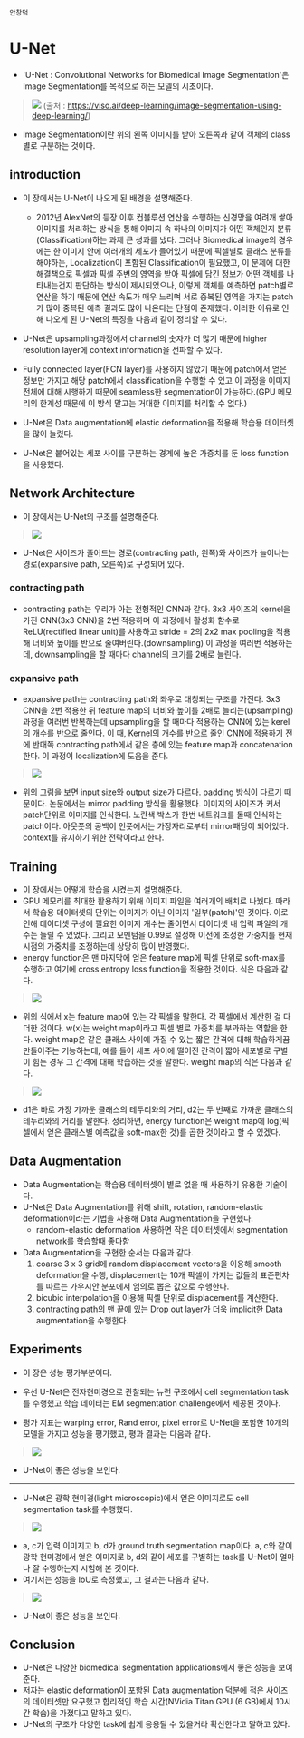                                                                                                                             안창덕
# U-Net
* 'U-Net : Convolutional Networks for Biomedical Image Segmentation'은 Image Segmentation를 목적으로 하는 모델의 시초이다.

> ![](https://velog.velcdn.com/images%2Fminkyu4506%2Fpost%2Fafa16f0e-a0da-485d-bf68-8e7f428314d0%2Fimage-segmentation-example-1060x397.jpg.webp)
(출처 : https://viso.ai/deep-learning/image-segmentation-using-deep-learning/)

* Image Segmentation이란 위의 왼쪽 이미지를 받아 오른쪽과 같이 객체의 class별로 구분하는 것이다. 

## introduction
* 이 장에서는 U-Net이 나오게 된 배경을 설명해준다. 
  * 2012년 AlexNet의 등장 이후 컨볼루션 연산을 수행하는 신경망을 여려개 쌓아 이미지를 처리하는 방식을 통해 이미지 속 하나의 이미지가 어떤 객체인지 분류(Classification)하는 과제 큰 성과를 냈다. 그러나 Biomedical image의 경우에는 한 이미지 안에 여러개의 세포가 들어있기 때문에 픽셀별로 클래스 분류를 해야하는, Localization이 포함된 Classification이 필요했고, 이 문제에 대한 해결책으로 픽셀과 픽셀 주변의 영역을 받아 픽셀에 담긴 정보가 어떤 객체를 나타내는건지 판단하는 방식이 제시되었으나, 이렇게 객체를 예측하면 patch별로 연산을 하기 때문에 연산 속도가 매우 느리며 서로 중복된 영역을 가지는 patch가 많아 중복된 예측 결과도 많이 나온다는 단점이 존재했다. 이러한 이유로 인해 나오게 된 U-Net의 특징을 다음과 같이 정리할 수 있다.

* U-Net은 upsampling과정에서 channel의 숫자가 더 많기 때문에 higher resolution layer에 context information을 전파할 수 있다.
* Fully connected layer(FCN layer)를 사용하지 않았기 때문에 patch에서 얻은 정보만 가지고 해당 patch에서 classification을 수행할 수 있고 이 과정을 이미지 전체에 대해 시행하기 때문에 seamless한 segmentation이 가능하다.(GPU 메모리의 한계성 때문에 이 방식 말고는 거대한 이미지를 처리할 수 없다.)
* U-Net은 Data augmentation에 elastic deformation을 적용해 학습용 데이터셋을 많이 늘렸다.
* U-Net은 붙어있는 세포 사이를 구분하는 경계에 높은 가중치를 둔 loss function을 사용했다.

## Network Architecture
* 이 장에서는 U-Net의 구조를 설명해준다.

> ![](https://velog.velcdn.com/images%2Fminkyu4506%2Fpost%2F3dfe09c3-3cd1-44b9-bc2a-680690f18ffa%2F%EC%8A%A4%ED%81%AC%EB%A6%B0%EC%83%B7%202021-08-31%20%EC%98%A4%ED%9B%84%202.50.03.png)

* U-Net은 사이즈가 줄어드는 경로(contracting path, 왼쪽)와 사이즈가 늘어나는 경로(expansive path, 오른쪽)로 구성되어 있다.

### contracting path
* contracting path는 우리가 아는 전형적인 CNN과 같다. 3x3 사이즈의 kernel을 가진 CNN(3x3 CNN)을 2번 적용하며 이 과정에서 활성화 함수로 ReLU(rectified linear unit)를 사용하고 stride = 2의 2x2 max pooling을 적용해 너비와 높이를 반으로 줄여버린다.(downsampling) 이 과정을 여러번 적용하는데, downsampling을 할 때마다 channel의 크기를 2배로 늘린다.

### expansive path
* expansive path는 contracting path와 좌우로 대칭되는 구조를 가진다. 3x3 CNN을 2번 적용한 뒤 feature map의 너비와 높이를 2배로 늘리는(upsampling) 과정을 여러번 반복하는데 upsampling을 할 때마다 적용하는 CNN에 있는 kerel의 개수를 반으로 줄인다. 이 때, Kernel의 개수를 반으로 줄인 CNN에 적용하기 전에 반대쪽 contracting path에서 같은 층에 있는 feature map과 concatenation한다. 이 과정이 localization에 도움을 준다.

> ![](https://img1.daumcdn.net/thumb/R1280x0/?scode=mtistory2&fname=http%3A%2F%2Fcfile25.uf.tistory.com%2Fimage%2F996735355DF900C2321D9B)

* 위의 그림을 보면 input size와 output size가 다르다. padding 방식이 다르기 때문이다. 논문에서는 mirror padding 방식을 활용했다. 이미지의 사이즈가 커서 patch단위로 이미지를 인식한다. 노란색 박스가 한번 네트워크를 돌때 인식하는 patch이다. 아웃풋의 공백이 인풋에서는 가장자리로부터 mirror패딩이 되어있다. context를 유지하기 위한 전략이라고 한다.  

## Training
* 이 장에서는 어떻게 학습을 시켰는지 설명해준다.
* GPU 메모리를 최대한 활용하기 위해 이미지 파일을 여러개의 배치로 나눴다. 따라서 학습용 데이터셋의 단위는 이미지가 아닌 이미지 '일부(patch)'인 것이다. 이로 인해 데이터셋 구성에 필요한 이미지 개수는 줄이면서 데이터셋 내 입력 파일의 개수는 늘릴 수 있었다. 그리고 모멘텀을 0.99로 설정해 이전에 조정한 가중치를 현재 시점의 가중치를 조정하는데 상당히 많이 반영했다.
* energy function은 맨 마지막에 얻은 feature map에 픽셀 단위로 soft-max를 수행하고 여기에 cross entropy loss function을 적용한 것이다. 식은 다음과 같다.

> ![](https://velog.velcdn.com/images%2Fminkyu4506%2Fpost%2Fa387d96f-b0da-463e-a8e7-71e3c9f4aa5a%2F%EC%8A%A4%ED%81%AC%EB%A6%B0%EC%83%B7%202021-09-01%20%EC%98%A4%EC%A0%84%209.28.05.png)

* 위의 식에서 x는 feature map에 있는 각 픽셀을 말한다. 각 픽셀에서 계산한 걸 다 더한 것이다. w(x)는 weight map이라고 픽셀 별로 가중치를 부과하는 역할을 한다. weight map은 같은 클래스 사이에 가질 수 있는 짧은 간격에 대해 학습하게끔 만들어주는 기능하는데, 예를 들어 세포 사이에 떨어진 간격이 짧아 세포별로 구별이 힘든 경우 그 간격에 대해 학습하는 것을 말한다. weight map의 식은 다음과 같다.

> ![](https://velog.velcdn.com/images%2Fminkyu4506%2Fpost%2F360fc1c9-cbfa-4593-b225-7c0c2232ded7%2F%EC%8A%A4%ED%81%AC%EB%A6%B0%EC%83%B7%202021-09-01%20%EC%98%A4%EC%A0%84%209.30.19.png)

* d1은 바로 가장 가까운 클래스의 테두리와의 거리, d2는 두 번째로 가까운 클래스의 테두리와의 거리를 말한다. 정리하면, energy function은 weight map에 log(픽셀에서 얻은 클래스별 예측값을 soft-max한 것)를 곱한 것이라고 할 수 있겠다.

## Data Augmentation
* Data Augmentation는 학습용 데이터셋이 별로 없을 때 사용하기 유용한 기술이다. 
* U-Net은 Data Augmentation를 위해 shift, rotation, random-elastic deformation이라는 기법을 사용해 Data Augmentation을 구현했다.
  * random-elastic deformation 사용하면 작은 데이터셋에서 segmentation network를 학습할때 좋다함
* Data Augmentation을 구현한 순서는 다음과 같다.
  1. coarse 3 x 3 grid에 random displacement vectors을 이용해 smooth deformation을 수행, displacement는 10개 픽셀이 가지는 값들의 표준편차를 따르는 가우시안 분포에서 임의로 뽑은 값으로 수행한다.
  2. bicubic interpolation을 이용해 픽셀 단위로 displacement를 계산한다.
  3. contracting path의 맨 끝에 있는 Drop out layer가 더욱 implicit한 Data augmentation을 수행한다.

## Experiments
* 이 장은 성능 평가부분이다.

* 우선 U-Net은 전자현미경으로 관찰되는 뉴런 구조에서 cell segmentation task를 수행했고 학습 데이터는 EM segmentation challenge에서 제공된 것이다.
* 평가 지표는 warping error, Rand error, pixel error로 U-Net을 포함한 10개의 모델을 가지고 성능을 평가했고, 평과 결과는 다음과 같다.

> ![](https://velog.velcdn.com/images%2Fminkyu4506%2Fpost%2Ffde09a46-df2a-44ca-9316-a50b753f41dc%2F%EC%8A%A4%ED%81%AC%EB%A6%B0%EC%83%B7%202021-09-01%20%EC%98%A4%ED%9B%84%208.32.14.png)
* U-Net이 좋은 성능을 보인다.

<hr/>

* U-Net은 광학 현미경(light microscopic)에서 얻은 이미지로도 cell segmentation task를 수행했다.

> ![](https://velog.velcdn.com/images%2Fminkyu4506%2Fpost%2F9677e8d7-73a1-479c-a416-cc3eba56290e%2F%EC%8A%A4%ED%81%AC%EB%A6%B0%EC%83%B7%202021-09-01%20%EC%98%A4%ED%9B%84%208.38.34.png)
* a, c가 입력 이미지고 b, d가 ground truth segmentation map이다. a, c와 같이 광학 현미경에서 얻은 이미지로 b, d와 같이 세포를 구별하는 task를 U-Net이 얼마나 잘 수행하는지 시험해 본 것이다.
* 여기서는 성능을 IoU로 측정했고, 그 결과는 다음과 같다.

> ![](https://velog.velcdn.com/images%2Fminkyu4506%2Fpost%2F2c3cf62c-924a-4c1b-a31b-772d07262d76%2F%EC%8A%A4%ED%81%AC%EB%A6%B0%EC%83%B7%202021-09-01%20%EC%98%A4%ED%9B%84%208.41.23.png)
* U-Net이 좋은 성능을 보인다.

## Conclusion
* U-Net은 다양한 biomedical segmentation applications에서 좋은 성능을 보여준다.
* 저자는 elastic deformation이 포함된 Data augmentation 덕분에 적은 사이즈의 데이터셋만 요구했고 합리적인 학습 시간(NVidia Titan GPU (6 GB)에서 10시간 학습)을 가졌다고 말하고 있다.
* U-Net의 구조가 다양한 task에 쉽게 응용될 수 있을거라 확신한다고 말하고 있다.



